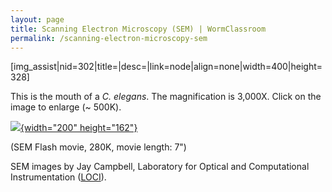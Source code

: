 ```yaml
---
layout: page
title: Scanning Electron Microscopy (SEM) | WormClassroom
permalink: /scanning-electron-microscopy-sem
---
```

\[img\_assist|nid=302|title=|desc=|link=node|align=none|width=400|height=328\]

This is the mouth of a *C. elegans*. The magnification is 3,000X. Click
on the image to enlarge (\~ 500K).

[![](/files/worm/SEMSwf.jpg){width="200"
height="162"}](/files/worm/SEM.swf)

(SEM Flash movie, 280K, movie length: 7")

SEM images by Jay Campbell, Laboratory for Optical and Computational
Instrumentation ([LOCI](http://loci.wisc.edu/)).
